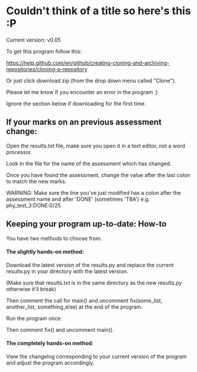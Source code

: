 # Couldn't think of a title so here's this :P

Current version: v0.05

To get this program follow this:

https://help.github.com/en/github/creating-cloning-and-archiving-repositories/cloning-a-repository

Or just click download zip (from the drop down menu called "Clone").

Please let me know if you encounter an error in the program :)

Ignore the section below if downloading for the first time.

## If your marks on an previous assessment change:
Open the results.txt file, make sure you open it in a text editor, not a word processor.

Look in the file for the name of the assessment which has changed.

Once you have found the assessment, change the value after the last colon to match the new marks.

WARNING: Make sure the line you've just modified has a colon after the assessment name and after 'DONE' 
(sometimes 'TBA') e.g. phy_test_3:DONE:0/25

## Keeping your program up-to-date: How-to
You have two methods to choose from.

#### The slightly hands-on method:
Download the latest version of the results.py and replace the current results.py in your directory with the latest 
version. 

(Make sure that results.txt is in the same directory as the new results.py otherwise it'll break)

Then comment the call for main() and uncomment fix(some_list, another_list, something_else) at the end of the program.

Run the program once.

Then comment fix() and uncomment main().

#### The completely hands-on method:
View the changelog corresponding to your current version of the program and adjust the program accordingly.
